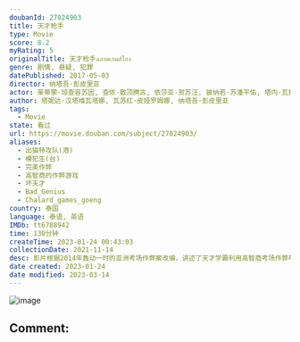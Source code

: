 ```yaml
---
doubanId: 27024903
title: 天才枪手
type: Movie
score: 8.2
myRating: 5
originalTitle: 天才枪手ฉลาดเกมส์โกง
genre: 剧情, 悬疑, 犯罪
datePublished: 2017-05-03
director: 纳塔吾·彭皮里亚
actor: 茱蒂蒙·琼查容苏因, 查侬·散顶腾古, 依莎亚·贺苏汪, 披纳若·苏潘平佑, 塔内·瓦拉库努娄, 莎琳雷特·托马斯, 伊戈·米基塔斯, 帕辛·宽萨塔彭, 萨哈贾克·波斯安吉特, 坎嘉娜·维耐潘尼, 育塔彭·瓦拉努科洛楚, 诺帕瓦特·里基特王, 维塔文·维拉维达亚南特
author: 塔妮达·汉塔维瓦塔娜, 瓦苏红·皮娅罗姆娜, 纳塔吾·彭皮里亚
tags:
  - Movie
state: 看过
url: https://movie.douban.com/subject/27024903/
aliases:
  - 出猫特攻队(港)
  - 模犯生(台)
  - 完美作弊
  - 高智商的作弊游戏
  - 坏天才
  - Bad_Genius
  - Chalard_games_goeng
country: 泰国
language: 泰语, 英语
IMDb: tt6788942
time: 130分钟
createTime: 2023-01-24 00:43:03
collectionDate: 2021-11-14
desc: 影片根据2014年轰动一时的亚洲考场作弊案改编，讲述了天才学霸利用高智商考场作弊牟取暴利的故事。出生平凡的天才少女Lynn（茱蒂蒙·琼查容苏因饰）在进入贵族学校后，结识了富二代同学Grace（依莎亚...
date created: 2023-01-24
date modified: 2023-03-14
---
```


![image](p2501863104.jpg)

Comment:
---
